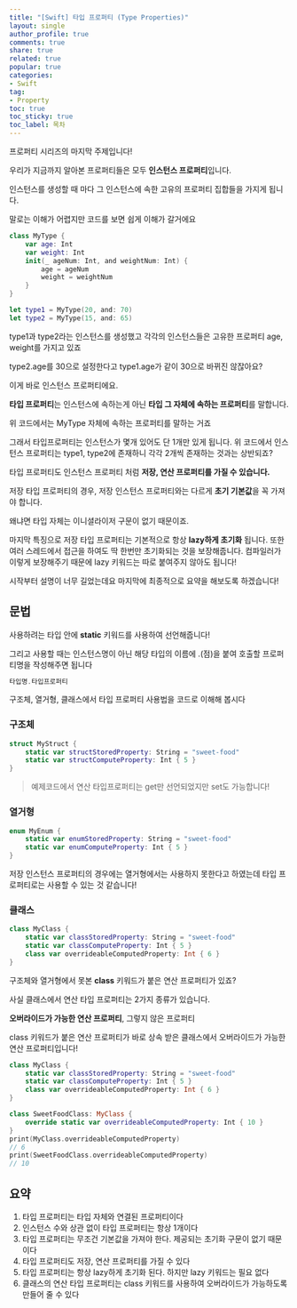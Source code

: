 ```yaml
---
title: "[Swift] 타입 프로퍼티 (Type Properties)"
layout: single
author_profile: true
comments: true
share: true
related: true
popular: true
categories:
- Swift
tag:
- Property
toc: true
toc_sticky: true
toc_label: 목차
---
```


프로퍼티 시리즈의 마지막 주제입니다!

우리가 지금까지 알아본 프로퍼티들은 모두 **인스턴스 프로퍼티**입니다.

인스턴스를 생성할 때 마다 그 인스턴스에 속한 고유의 프로퍼티 집합들을 가지게 됩니다.

말로는 이해가 어렵지만 코드를 보면 쉽게 이해가 갈거에요

```swift
class MyType {
    var age: Int
    var weight: Int
    init(_ ageNum: Int, and weightNum: Int) {
        age = ageNum
        weight = weightNum
    }
}

let type1 = MyType(20, and: 70)
let type2 = MyType(15, and: 65)
```

type1과 type2라는 인스턴스를 생성했고 각각의 인스턴스들은 고유한 프로퍼티 age, weight를 가지고 있죠

type2.age를 30으로 설정한다고 type1.age가 같이 30으로 바뀌진 않잖아요?

이게 바로 인스턴스 프로퍼티에요.

**타입 프로퍼티**는 인스턴스에 속하는게 아닌 **타입 그 자체에 속하는 프로퍼티**를 말합니다.

위 코드에서는 MyType 자체에 속하는 프로퍼티를 말하는 거죠

그래서 타입프로퍼티는 인스턴스가 몇개 있어도 단 1개만 있게 됩니다. 위 코드에서 인스턴스 프로퍼티는 type1, type2에 존재하니 각각 2개씩 존재하는 것과는 상반되죠?

타입 프로퍼티도 인스턴스 프로퍼티 처럼 **저장, 연산 프로퍼티를 가질 수 있습니다.**

저장 타입 프로퍼티의 경우, 저장 인스턴스 프로퍼티와는 다르게 **초기 기본값**을 꼭 가져야 합니다. 

왜냐면 타입 자체는 이니셜라이저 구문이 없기 때문이죠.

마지막 특징으로 저장 타입 프로퍼티는 기본적으로 항상 **lazy하게 초기화** 됩니다. 또한 여러 스레드에서 접근을 하여도 딱 한번만 초기화되는 것을 보장해줍니다. 컴파일러가 이렇게 보장해주기 때문에 lazy 키워드는 따로 붙여주지 않아도 됩니다!

시작부터 설명이 너무 길었는데요 마지막에 최종적으로 요약을 해보도록 하겠습니다!

## 문법

사용하려는 타입 안에 **static** 키워드를 사용하여 선언해줍니다!

그리고 사용할 때는 인스턴스명이 아닌 해당 타입의 이름에 .(점)을 붙여 호출할 프로퍼티명을 작성해주면 됩니다

```swift
타입명.타입프로퍼티
```

구조체, 열거형, 클래스에서 타입 프로퍼티 사용법을 코드로 이해해 봅시다

### 구조체

```swift
struct MyStruct {
    static var structStoredProperty: String = "sweet-food"
    static var structComputeProperty: Int { 5 } 
}
```

> 예제코드에서 연산 타입프로퍼티는 get만 선언되었지만 set도 가능합니다!

### 열거형

```swift
enum MyEnum {
    static var enumStoredProperty: String = "sweet-food"
    static var enumComputeProperty: Int { 5 } 
}
```

저장 인스턴스 프로퍼티의 경우에는 열거형에서는 사용하지 못한다고 하였는데 타입 프로퍼티로는 사용할 수 있는 것 같습니다!

### 클래스

```swift
class MyClass {
    static var classStoredProperty: String = "sweet-food"
    static var classComputeProperty: Int { 5 } 
    class var overrideableComputedProperty: Int { 6 }
}
```

구조체와 열거형에서 못본 **class** 키워드가 붙은 연산 프로퍼티가 있죠?

사실 클래스에서 연산 타입 프로퍼티는 2가지 종류가 있습니다.

**오버라이드가 가능한 연산 프로퍼티**, 그렇지 않은 프로퍼티

class 키워드가 붙은 연산 프로퍼티가 바로 상속 받은 클래스에서 오버라이드가 가능한 연산 프로퍼티입니다!

```swift
class MyClass {
    static var classStoredProperty: String = "sweet-food"
    static var classComputeProperty: Int { 5 } 
    class var overrideableComputedProperty: Int { 6 }
}

class SweetFoodClass: MyClass {
    override static var overrideableComputedProperty: Int { 10 }
}
print(MyClass.overrideableComputedProperty)
// 6
print(SweetFoodClass.overrideableComputedProperty)
// 10
```

## 요약

1. 타입 프로퍼티는 타입 자체와 연결된 프로퍼티이다
2. 인스턴스 수와 상관 없이 타입 프로퍼티는 항상 1개이다
3. 타입 프로퍼티는 무조건 기본값을 가져야 한다. 제공되는 초기화 구문이 없기 때문이다
4. 타입 프로퍼티도 저장, 연산 프로퍼티를 가질 수 있다
5. 타입 프로퍼티는 항상 lazy하게 초기화 된다. 하지만 lazy 키워드는 필요 없다
6. 클래스의 연산 타입 프로퍼티는 class 키워드를 사용하여 오버라이드가 가능하도록 만들어 줄 수 있다
